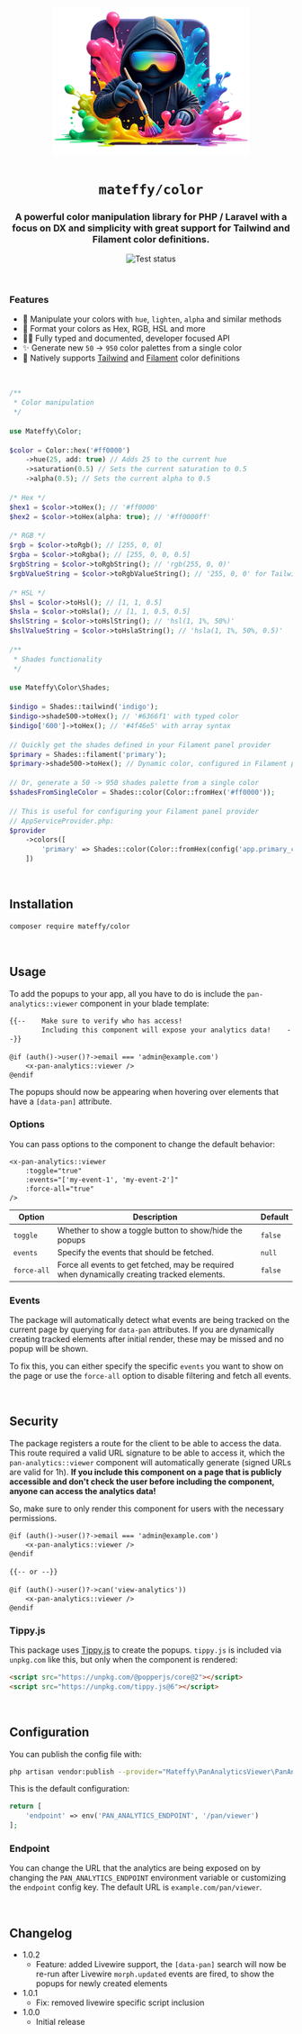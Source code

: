 <p align="center">
    <img src="resources/images/icon.webp" alt="A rendering of a hacker mixing some colors, the icon for this package" width="350">
</p>

<h1 align="center"><code>mateffy/color</code></h1>
<h3 align="center">A powerful color manipulation library for PHP / Laravel with a focus on DX and simplicity with great support for Tailwind and Filament color definitions.</h3>

<p align="center">
    <img src="https://github.com/Capevace/color/actions/workflows/tests.yml/badge.svg" alt="Test status">
</p>


<br>

### Features
- 🎨 Manipulate your colors with `hue`, `lighten`, `alpha` and similar methods
- 💅 Format your colors as Hex, RGB, HSL and more
- 👨‍💻 Fully typed and documented, developer focused API
- ✨ Generate new `50` -> `950` color palettes from a single color
- 🔩 Natively supports [Tailwind](https://tailwindcss.com) and [Filament](https://filamentphp.com) color definitions

<br>

```php
/**
 * Color manipulation
 */
 
use Mateffy\Color;

$color = Color::hex('#ff0000')
    ->hue(25, add: true) // Adds 25 to the current hue
    ->saturation(0.5) // Sets the current saturation to 0.5
    ->alpha(0.5); // Sets the current alpha to 0.5

/* Hex */
$hex1 = $color->toHex(); // '#ff0000'
$hex2 = $color->toHex(alpha: true); // '#ff0000ff'

/* RGB */
$rgb = $color->toRgb(); // [255, 0, 0]
$rgba = $color->toRgba(); // [255, 0, 0, 0.5]
$rgbString = $color->toRgbString(); // 'rgb(255, 0, 0)'
$rgbValueString = $color->toRgbValueString(); // '255, 0, 0' for Tailwind and Filament

/* HSL */
$hsl = $color->toHsl(); // [1, 1, 0.5]
$hsla = $color->toHsla(); // [1, 1, 0.5, 0.5]
$hslString = $color->toHslString(); // 'hsl(1, 1%, 50%)'
$hslValueString = $color->toHslaString(); // 'hsla(1, 1%, 50%, 0.5)' 

/**
 * Shades functionality
 */

use Mateffy\Color\Shades;

$indigo = Shades::tailwind('indigo');
$indigo->shade500->toHex(); // '#6366f1' with typed color
$indigo['600']->toHex(); // '#4f46e5' with array syntax

// Quickly get the shades defined in your Filament panel provider
$primary = Shades::filament('primary');
$primary->shade500->toHex(); // Dynamic color, configured in Filament panel provider

// Or, generate a 50 -> 950 shades palette from a single color
$shadesFromSingleColor = Shades::color(Color::fromHex('#ff0000'));

// This is useful for configuring your Filament panel provider
// AppServiceProvider.php:
$provider
    ->colors([
        'primary' => Shades::color(Color::fromHex(config('app.primary_color'))),
    ])
```

<br>

## Installation

```bash
composer require mateffy/color
```

<br>

## Usage

To add the popups to your app, all you have to do is include the `pan-analytics::viewer` component in your blade template:

```blade
{{--    Make sure to verify who has access! 
        Including this component will expose your analytics data!    --}}

@if (auth()->user()?->email === 'admin@example.com')
    <x-pan-analytics::viewer />
@endif
```

The popups should now be appearing when hovering over elements that have a `[data-pan]` attribute.

### Options

You can pass options to the component to change the default behavior:

```blade
<x-pan-analytics::viewer
    :toggle="true"
    :events="['my-event-1', 'my-event-2']"
    :force-all="true"
/>
```

| Option      | Description                                                                                  | Default |
|-------------|----------------------------------------------------------------------------------------------|---------|
| `toggle`    | Whether to show a toggle button to show/hide the popups                                      | `false` |
| `events`    | Specify the events that should be fetched.                                                   | `null`  |
| `force‑all` | Force all events to get fetched, may be required when dynamically creating tracked elements. | `false` |

### Events

The package will automatically detect what events are being tracked on the current page by querying for `data-pan` attributes. If you are dynamically creating tracked elements after initial render, these may be missed and no popup will be shown.

To fix this, you can either specify the specific `events` you want to show on the page or use the `force-all` option to disable filtering and fetch all events.

<br>

## Security

The package registers a route for the client to be able to access the data. This route required a valid URL signature to be able to access it, which the `pan-analytics::viewer` component will automatically generate (signed URLs are valid for 1h). **If you include this component on a page that is publicly accessible and don't check the user before including the component, anyone can access the analytics data!**

So, make sure to only render this component for users with the necessary permissions.

```blade
@if (auth()->user()?->email === 'admin@example.com')
    <x-pan-analytics::viewer />
@endif

{{-- or --}}

@if (auth()->user()?->can('view-analytics'))
    <x-pan-analytics::viewer />
@endif
```

### Tippy.js

This package uses [Tippy.js](https://github.com/atomiks/tippyjs) to create the popups. `tippy.js` is included via `unpkg.com` like this, but only when the component is rendered:

```html
<script src="https://unpkg.com/@popperjs/core@2"></script>
<script src="https://unpkg.com/tippy.js@6"></script>
```

<br>

## Configuration

You can publish the config file with:

```bash
php artisan vendor:publish --provider="Mateffy\PanAnalyticsViewer\PanAnalyticsViewerServiceProvider" --tag="config"
```

This is the default configuration:

```php
return [
    'endpoint' => env('PAN_ANALYTICS_ENDPOINT', '/pan/viewer')
];
```

### Endpoint

You can change the URL that the analytics are being exposed on by changing the `PAN_ANALYTICS_ENDPOINT` environment variable or customizing the `endpoint` config key. The default URL is `example.com/pan/viewer`.

<br>

## Changelog

- 1.0.2
  - Feature: added Livewire support, the `[data-pan]` search will now be re-run after Livewire `morph.updated` events are fired, to show the popups for newly created elements
- 1.0.1
  - Fix: removed livewire specific script inclusion
- 1.0.0 
  - Initial release
